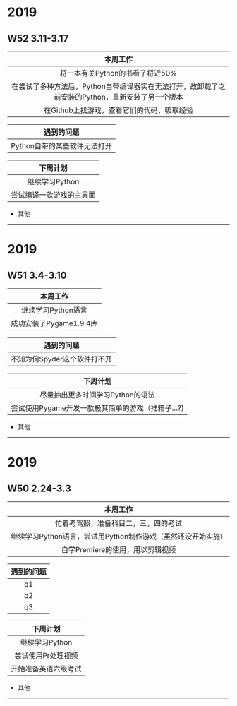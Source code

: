 # 2019
## W52 3.11-3.17
| 本周工作 |
| :-: |
|将一本有关Python的书看了将近50%|
|在尝试了多种方法后，Python自带编译器实在无法打开，故卸载了之前安装的Python，重新安装了另一个版本|
|在Github上找游戏，查看它们的代码，吸取经验|

| 遇到的问题 |
| :-: |
|Python自带的某些软件无法打开|

| 下周计划 |
| :-: |
|继续学习Python|
|尝试编译一款游戏的主界面|

* 其他
-------------------------------------------------------


# 2019
## W51 3.4-3.10
| 本周工作 |
| :-: |
|继续学习Python语言|
|成功安装了Pygame1.9.4库|

| 遇到的问题 |
| :-: |
|不知为何Spyder这个软件打不开|

| 下周计划 |
| :-: |
|尽量抽出更多时间学习Python的语法|
|尝试使用Pygame开发一款极其简单的游戏（推箱子...?)|

* 其他
-------------------------------------------------------

# 2019
## W50 2.24-3.3
| 本周工作 | 
| :-: | 
|忙着考驾照，准备科目二，三，四的考试|  
|继续学习Python语言，尝试用Python制作游戏（虽然还没开始实施）| 
|自学Premiere的使用，用以剪辑视频|  

| 遇到的问题 | 
| :-: | 
| q1   |  
| q2   | 
| q3   |  

| 下周计划 | 
| :-: | 
|继续学习Python|  
|尝试使用Pr处理视频| 
|开始准备英语六级考试|  

* 其他
-------------------------------------------------------------
